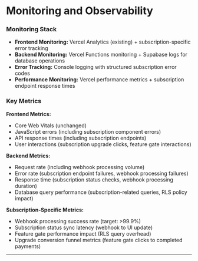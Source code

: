 # Monitoring and Observability

### Monitoring Stack
- **Frontend Monitoring:** Vercel Analytics (existing) + subscription-specific error tracking
- **Backend Monitoring:** Vercel Functions monitoring + Supabase logs for database operations
- **Error Tracking:** Console logging with structured subscription error codes
- **Performance Monitoring:** Vercel performance metrics + subscription endpoint response times

### Key Metrics

**Frontend Metrics:**
- Core Web Vitals (unchanged)
- JavaScript errors (including subscription component errors)
- API response times (including subscription endpoints)
- User interactions (subscription upgrade clicks, feature gate interactions)

**Backend Metrics:**
- Request rate (including webhook processing volume)
- Error rate (subscription endpoint failures, webhook processing failures)
- Response time (subscription status checks, webhook processing duration)
- Database query performance (subscription-related queries, RLS policy impact)

**Subscription-Specific Metrics:**
- Webhook processing success rate (target: >99.9%)
- Subscription status sync latency (webhook to UI update)
- Feature gate performance impact (RLS query overhead)
- Upgrade conversion funnel metrics (feature gate clicks to completed payments)

---
